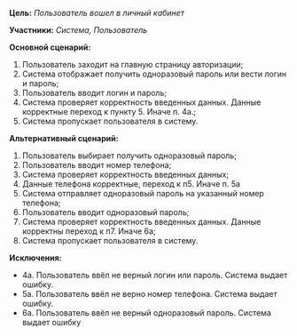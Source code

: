 **Цель:** *Пользователь вошел в личный кабинет*

**Участники:** *Система, Пользователь*

**Основной сценарий:**

1. Пользователь заходит на главную страницу авторизации;
2. Система отображает получить одноразовый пароль или вести логин и пароль;
3. Пользователь вводит логин и пароль;
4. Система проверяет корректность введенных данных. Данные корректные переход к пункту 5. Иначе п. 4а.;
5. Система пропускает пользователя в систему. 

**Альтернативный сценарий:**

1. Пользователь выбирает получить одноразовый пароль;
2. Пользователь вводит номер телефона;
3. Система проверяет корректность введенных данных;
4. Данные телефона корректные, переход к п5. Иначе п. 5а
4. Система отправляет одноразовый пароль на указанный номер телефона;
5. Пользователь вводит одноразовый пароль;
6. Система проверяет корректность введенных данных. Данные корректны переход к п7. Иначе 6а;
7. Система пропускает пользователя в систему.

**Исключения:**

* 4а. Пользователь ввёл не верный логин или пароль. Система выдает ошибку.
* 5а. Пользователь ввёл не верно номер телефона. Система выдает ошибку.
* 6а. Пользователь ввёл не верный одноразовый пароль. Система выдает ошибку
